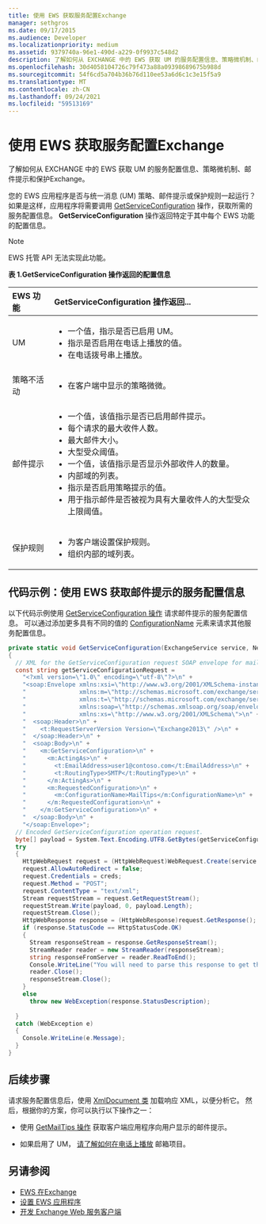 ```yaml
---
title: 使用 EWS 获取服务配置Exchange
manager: sethgros
ms.date: 09/17/2015
ms.audience: Developer
ms.localizationpriority: medium
ms.assetid: 9379740a-96e1-490d-a229-0f9937c548d2
description: 了解如何从 EXCHANGE 中的 EWS 获取 UM 的服务配置信息、策略微机制、邮件提示和保护Exchange。
ms.openlocfilehash: 30d4058104726c79f473a88a09398689675b988d
ms.sourcegitcommit: 54f6cd5a704b36b76d110ee53a6d6c1c3e15f5a9
ms.translationtype: MT
ms.contentlocale: zh-CN
ms.lasthandoff: 09/24/2021
ms.locfileid: "59513169"
---
```

# <a name="get-service-configuration-information-by-using-ews-in-exchange"></a>使用 EWS 获取服务配置Exchange

了解如何从 EXCHANGE 中的 EWS 获取 UM 的服务配置信息、策略微机制、邮件提示和保护Exchange。
  
您的 EWS 应用程序是否与统一消息 (UM) 策略、邮件提示或保护规则一起运行？ 如果是这样，应用程序将需要调用 [GetServiceConfiguration](https://msdn.microsoft.com/library/070cbfe5-325a-4955-8e4a-8230ea0459a7%28Office.15%29.aspx) 操作，获取所需的服务配置信息。 **GetServiceConfiguration** 操作返回特定于其中每个 EWS 功能的配置信息。 
  
> [!NOTE]
> EWS 托管 API 无法实现此功能。 
  
**表 1.GetServiceConfiguration 操作返回的配置信息**

|EWS 功能|GetServiceConfiguration 操作返回...|
|:-----|:-----|
|UM  <br/> | <ul><li>一个值，指示是否已启用 UM。</li><li>指示是否启用在电话上播放的值。</li><li>在电话拨号串上播放。</li></ul> |
|策略不活动  <br/> | <ul><li>在客户端中显示的策略微微。</li></ul> |
|邮件提示  <br/> | <ul><li>一个值，该值指示是否已启用邮件提示。</li><li>每个请求的最大收件人数。</li><li>最大邮件大小。</li><li>大型受众阈值。</li><li>一个值，该值指示是否显示外部收件人的数量。</li><li>内部域的列表。</li><li>指示是否启用策略提示的值。</li><li>用于指示邮件是否被视为具有大量收件人的大型受众上限阈值。  </li></ul>|
|保护规则  <br/> | <ul><li>为客户端设置保护规则。</li><li>组织内部的域列表。  </li></ul> |
   
## <a name="code-example-get-service-configuration-information-for-mail-tips-by-using-ews"></a>代码示例：使用 EWS 获取邮件提示的服务配置信息

以下代码示例使用 [GetServiceConfiguration 操作](https://msdn.microsoft.com/library/070cbfe5-325a-4955-8e4a-8230ea0459a7%28Office.15%29.aspx) 请求邮件提示的服务配置信息。 可以通过添加更多具有不同的值的 [ConfigurationName](https://msdn.microsoft.com/library/3b524a2f-9c6b-4550-9f3d-f78d176b0f7b%28Office.15%29.aspx) 元素来请求其他服务配置信息。 
  
```cs
private static void GetServiceConfiguration(ExchangeService service, NetworkCredential creds)
{ 
  // XML for the GetServiceConfiguration request SOAP envelope for mail tips configuration information.
  const string getServiceConfigurationRequest = 
    "<?xml version=\"1.0\" encoding=\"utf-8\"?>\n" +
    "<soap:Envelope xmlns:xsi=\"http://www.w3.org/2001/XMLSchema-instance\"\n" +
    "               xmlns:m=\"http://schemas.microsoft.com/exchange/services/2006/messages\"\n" +
    "               xmlns:t=\"http://schemas.microsoft.com/exchange/services/2006/types\" \n" +
    "               xmlns:soap=\"http://schemas.xmlsoap.org/soap/envelope/\"\n" +
    "               xmlns:xs=\"http://www.w3.org/2001/XMLSchema\">\n" +
    "  <soap:Header>\n" +
    "    <t:RequestServerVersion Version=\"Exchange2013\" />\n" +
    "  </soap:Header>\n" +
    "  <soap:Body>\n" +
    "    <m:GetServiceConfiguration>\n" +
    "      <m:ActingAs>\n" +
    "        <t:EmailAddress>user1@contoso.com</t:EmailAddress>\n" +
    "        <t:RoutingType>SMTP</t:RoutingType>\n" +
    "      </m:ActingAs>\n" +
    "      <m:RequestedConfiguration>\n" +
    "        <m:ConfigurationName>MailTips</m:ConfigurationName>\n" +
    "      </m:RequestedConfiguration>\n" +
    "    </m:GetServiceConfiguration>\n" +
    "  </soap:Body>\n" +
    "</soap:Envelope>";
  // Encoded GetServiceConfiguration operation request.
  byte[] payload = System.Text.Encoding.UTF8.GetBytes(getServiceConfigurationRequest);
  try
  {
    HttpWebRequest request = (HttpWebRequest)WebRequest.Create(service.Url);
    request.AllowAutoRedirect = false;
    request.Credentials = creds;
    request.Method = "POST";
    request.ContentType = "text/xml";
    Stream requestStream = request.GetRequestStream();
    requestStream.Write(payload, 0, payload.Length);
    requestStream.Close();
    HttpWebResponse response = (HttpWebResponse)request.GetResponse();
    if (response.StatusCode == HttpStatusCode.OK)
    {
      Stream responseStream = response.GetResponseStream();
      StreamReader reader = new StreamReader(responseStream);
      string responseFromServer = reader.ReadToEnd();
      Console.WriteLine("You will need to parse this response to get the configuration information:\n\n" + responseFromServer);
      reader.Close();
      responseStream.Close();
    }
    else
      throw new WebException(response.StatusDescription);
          
  }
  catch (WebException e)
  {
    Console.WriteLine(e.Message);
  }
}

```

## <a name="next-steps"></a>后续步骤

请求服务配置信息后，使用 [XmlDocument 类](https://msdn.microsoft.com/library/system.xml.xmldocument.aspx) 加载响应 XML，以便分析它。 然后，根据你的方案，你可以执行以下操作之一： 
  
- 使用 [GetMailTips 操作](https://msdn.microsoft.com/library/025483ec-a9f3-4735-8a95-d26e30ea7974%28Office.15%29.aspx) 获取客户端应用程序向用户显示的邮件提示。 
    
- 如果启用了 UM， [请了解如何在电话上播放](https://blogs.msdn.com/b/exchangedev/archive/2009/11/05/play-exchange-2010-mailbox-items-on-your-phone-by-using-the-ews-managed-api.aspx) 邮箱项目。 
    
## <a name="see-also"></a>另请参阅

- [EWS 在Exchange](configuration-options-for-ews-in-exchange.md)    
- [设置 EWS 应用程序](setting-up-your-ews-application.md)    
- [开发 Exchange Web 服务客户端](develop-web-service-clients-for-exchange.md)
    

